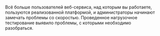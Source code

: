 ‍Всё больше пользователей веб-сервиса, над которым вы работаете, пользуются реализованной платформой, и администраторы начинают замечать проблемы со скоростью. Проведенное нагрузочное тестирование выявило проблемы, с которыми необходимо разобраться.